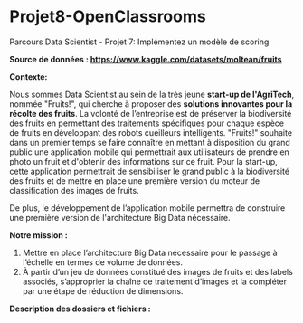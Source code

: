 # Projet8-OpenClassrooms
Parcours Data Scientist - Projet 7: Implémentez un modèle de scoring

**Source de données : https://www.kaggle.com/datasets/moltean/fruits**


**Contexte:**

Nous sommes Data Scientist au sein de  la très jeune **start-up de l'AgriTech**, nommée  "Fruits!", qui cherche à proposer des **solutions innovantes pour la récolte des fruits**. 
La volonté de l’entreprise est de préserver la biodiversité des fruits en permettant des traitements spécifiques pour chaque espèce de fruits en développant des robots cueilleurs intelligents. "Fruits!" souhaite dans un premier temps se faire connaître en mettant à disposition du grand public une application mobile qui permettrait aux utilisateurs de prendre en photo un fruit et d'obtenir des informations sur ce fruit. Pour la start-up, cette application permettrait de sensibiliser le grand public à la biodiversité des fruits et de mettre en place une première version du moteur de classification des images de fruits.

De plus, le développement de l’application mobile permettra de construire une première version de l'architecture Big Data nécessaire.

**Notre mission :**

1. Mettre en place l’architecture Big Data nécessaire pour le passage à l’échelle en
termes de volume de données.
2. À partir d’un jeu de données constitué des images de fruits et des labels associés,
s’approprier la chaîne de traitement d’images et la compléter par une étape de
réduction de dimensions.

**Description des dossiers et fichiers :**

